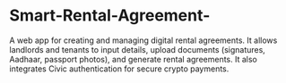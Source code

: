 # Smart-Rental-Agreement-
A web app for creating and managing digital rental agreements. It allows landlords and tenants to input details, upload documents (signatures, Aadhaar, passport photos), and generate rental agreements. It also integrates Civic authentication for secure crypto payments.
